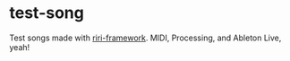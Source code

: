 test-song
=========

Test songs made with [riri-framework](https://github.com/bencentra/riri-framework). MIDI, Processing, and Ableton Live, yeah!
